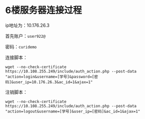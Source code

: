 # 6楼服务器连接过程

ip地址为：10.176.26.3

首先账户：`user922@`

密码：`curidemo`

连接脚本：

```
wget --no-check-certificate https://10.108.255.249/include/auth_action.php --post-data "action=login&username=[学号]&password=[密码]&user_ip=10.176.26.3&ac_id=1&ajax=1"

```

注销脚本：

```
wget --no-check-certificate https://10.108.255.249/include/auth_action.php --post-data "action=logout&username=[学号]&user_ip=[密码]&ac_id=1&ajax=1"
```

